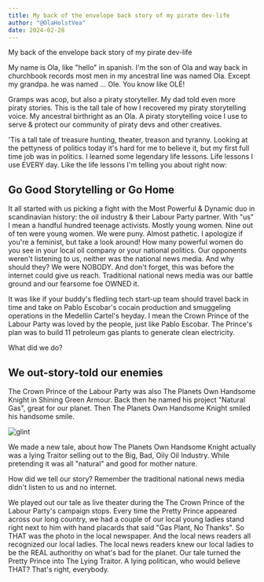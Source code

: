 ```yaml
---
title: My back of the envelope back story of my pirate dev-life
author: "@OlaHolstVea"
date: 2024-02-28
---
```



My back of the envelope back story of my pirate dev-life

My name is Ola, like "hello" in spanish. I'm the son of Ola and way back in churchbook records most men in my ancestral line was named Ola. Except my grandpa. he was named ... Ole. You know like OLÉ!

Gramps was acop, but also a piraty storyteller. My dad told even more piraty stories. This is the tall tale of how I recovered my piraty storytelling voice. My ancestral birthright as an Ola. A piraty storytelling voice I use to serve & protect our community of piraty devs and other creatives.

'Tis a tall tale of treasure hunting, theater, treason and tyranny. Looking at the pettyness of politics today it's hard for me to believe it, but my first full time job was in politics. I learned some legendary life lessons. Life lessons I use EVERY day. Like the life lessons I'm telling you about right now:

## Go Good Storytelling or Go Home

It all started with us picking a fight with the Most Powerful & Dynamic duo in scandinavian history: the oil industry & their Labour Party partner. With "us" I mean a handful hundred teenage activists. Mostly young women. Nine out of ten were young women. We were puny. Almost pathetic. I apologize if you're a feminist, but take a look around! How many powerful women do you see in your local oil company or your national politics. Our opponents weren't listening to us, neither was the national news media. And why should they? We were NOBODY. And don't forget, this was before the internet could give us reach. Traditional national news media was our battle ground and our fearsome foe OWNED it.

It was like if your buddy's fledling tech start-up team should travel back in time and take on Pablo Escobar's cocain production and smuggeling operations in the Medellín Cartel's heyday. I mean the Crown Prince of the Labour Party was loved by the people, just like Pablo Escobar. The Prince's plan was to build 11 petroleum gas plants to generate clean electricity.

What did we do?

## We out-story-told our enemies

The Crown Prince of the Labour Party was also The Planets Own Handsome Knight in Shining Green Armour. Back then he named his project "Natural Gas", great for our planet. Then The Planets Own Handsome Knight smiled his handsome smile.

![glint]()

We made a new tale, about how The Planets Own Handsome Knight actually was a lying Traitor selling out to the Big, Bad, Oily Oil Industry. While pretending it was all "natural" and good for mother nature.

How did we tell our story? Remember the traditional national news media didn't listen to us and no internet.

We played out our tale as live theater during the The Crown Prince of the Labour Party's campaign stops. Every time the Pretty Prince appeared across our long country, we had a couple of our local young ladies stand right next to him with hand placards that said "Gas Plant, No Thanks". So THAT was the photo in the local newspaper. And the local news readers all recognized our local ladies. The local news readers knew our local ladies to be the REAL authorithy on what's bad for the planet. Our tale turned the Pretty Prince into The Lying Traitor. A lying politican, who would believe THAT? That's right, everybody.